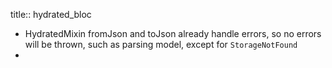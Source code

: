 title:: hydrated_bloc

- HydratedMixin fromJson and toJson already handle errors, so no errors will be thrown, such as  parsing  model, except for `StorageNotFound`
-
